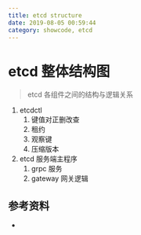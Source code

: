 ```yaml
---
title: etcd structure
date: 2019-08-05 00:59:44
category: showcode, etcd
---
```


# etcd 整体结构图

> etcd 各组件之间的结构与逻辑关系

1. etcdctl
   1. 键值对正删改查
   2. 租约
   3. 观察键
   4. 压缩版本
2. etcd 服务端主程序
   1. grpc 服务
   2. gateway 网关逻辑




## 参考资料

- []()